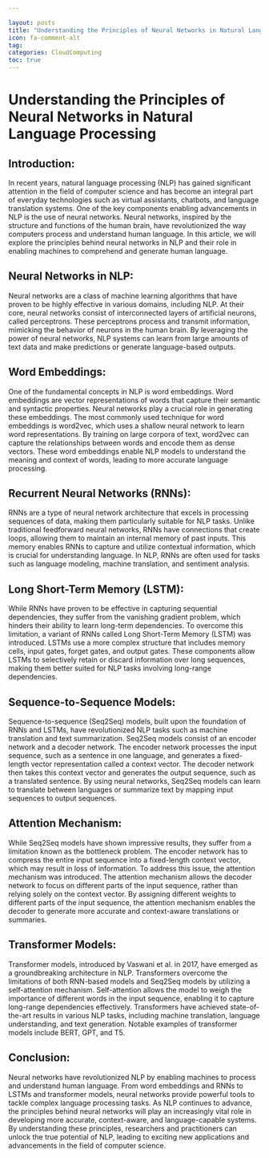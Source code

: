 ```yaml
---

layout: posts
title: "Understanding the Principles of Neural Networks in Natural Language Processing"
icon: fa-comment-alt
tag:      
categories: CloudComputing
toc: true
---
```




# Understanding the Principles of Neural Networks in Natural Language Processing

## Introduction:
In recent years, natural language processing (NLP) has gained significant attention in the field of computer science and has become an integral part of everyday technologies such as virtual assistants, chatbots, and language translation systems. One of the key components enabling advancements in NLP is the use of neural networks. Neural networks, inspired by the structure and functions of the human brain, have revolutionized the way computers process and understand human language. In this article, we will explore the principles behind neural networks in NLP and their role in enabling machines to comprehend and generate human language.

## Neural Networks in NLP:
Neural networks are a class of machine learning algorithms that have proven to be highly effective in various domains, including NLP. At their core, neural networks consist of interconnected layers of artificial neurons, called perceptrons. These perceptrons process and transmit information, mimicking the behavior of neurons in the human brain. By leveraging the power of neural networks, NLP systems can learn from large amounts of text data and make predictions or generate language-based outputs.

## Word Embeddings:
One of the fundamental concepts in NLP is word embeddings. Word embeddings are vector representations of words that capture their semantic and syntactic properties. Neural networks play a crucial role in generating these embeddings. The most commonly used technique for word embeddings is word2vec, which uses a shallow neural network to learn word representations. By training on large corpora of text, word2vec can capture the relationships between words and encode them as dense vectors. These word embeddings enable NLP models to understand the meaning and context of words, leading to more accurate language processing.

## Recurrent Neural Networks (RNNs):
RNNs are a type of neural network architecture that excels in processing sequences of data, making them particularly suitable for NLP tasks. Unlike traditional feedforward neural networks, RNNs have connections that create loops, allowing them to maintain an internal memory of past inputs. This memory enables RNNs to capture and utilize contextual information, which is crucial for understanding language. In NLP, RNNs are often used for tasks such as language modeling, machine translation, and sentiment analysis.

## Long Short-Term Memory (LSTM):
While RNNs have proven to be effective in capturing sequential dependencies, they suffer from the vanishing gradient problem, which hinders their ability to learn long-term dependencies. To overcome this limitation, a variant of RNNs called Long Short-Term Memory (LSTM) was introduced. LSTMs use a more complex structure that includes memory cells, input gates, forget gates, and output gates. These components allow LSTMs to selectively retain or discard information over long sequences, making them better suited for NLP tasks involving long-range dependencies.

## Sequence-to-Sequence Models:
Sequence-to-sequence (Seq2Seq) models, built upon the foundation of RNNs and LSTMs, have revolutionized NLP tasks such as machine translation and text summarization. Seq2Seq models consist of an encoder network and a decoder network. The encoder network processes the input sequence, such as a sentence in one language, and generates a fixed-length vector representation called a context vector. The decoder network then takes this context vector and generates the output sequence, such as a translated sentence. By using neural networks, Seq2Seq models can learn to translate between languages or summarize text by mapping input sequences to output sequences.

## Attention Mechanism:
While Seq2Seq models have shown impressive results, they suffer from a limitation known as the bottleneck problem. The encoder network has to compress the entire input sequence into a fixed-length context vector, which may result in loss of information. To address this issue, the attention mechanism was introduced. The attention mechanism allows the decoder network to focus on different parts of the input sequence, rather than relying solely on the context vector. By assigning different weights to different parts of the input sequence, the attention mechanism enables the decoder to generate more accurate and context-aware translations or summaries.

## Transformer Models:
Transformer models, introduced by Vaswani et al. in 2017, have emerged as a groundbreaking architecture in NLP. Transformers overcome the limitations of both RNN-based models and Seq2Seq models by utilizing a self-attention mechanism. Self-attention allows the model to weigh the importance of different words in the input sequence, enabling it to capture long-range dependencies effectively. Transformers have achieved state-of-the-art results in various NLP tasks, including machine translation, language understanding, and text generation. Notable examples of transformer models include BERT, GPT, and T5.

## Conclusion:
Neural networks have revolutionized NLP by enabling machines to process and understand human language. From word embeddings and RNNs to LSTMs and transformer models, neural networks provide powerful tools to tackle complex language processing tasks. As NLP continues to advance, the principles behind neural networks will play an increasingly vital role in developing more accurate, context-aware, and language-capable systems. By understanding these principles, researchers and practitioners can unlock the true potential of NLP, leading to exciting new applications and advancements in the field of computer science.